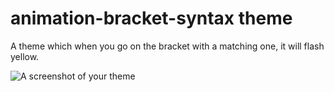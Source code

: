 # animation-bracket-syntax theme

A theme which when you go on the bracket with a matching one, it will flash yellow.

![A screenshot of your theme](https://f.cloud.github.com/assets/69169/2289498/4c3cb0ec-a009-11e3-8dbd-077ee11741e5.gif)
